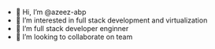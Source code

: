 - 👋 Hi, I’m @azeez-abp
- 👀 I’m interested in full stack development and virtualization
- 🌱 I’m full stack developer enginner
- 💞️ I’m looking to collaborate on team 

<!---
azeez-abp/azeez-abp is a ✨ special ✨ repository because its `README.md` (this file) appears on your GitHub profile.
You can click the Preview link to take a look at your changes.
--->
